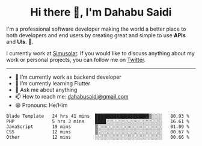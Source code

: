 <h1 align="center">Hi there 👋, I'm Dahabu Saidi</h1>
<p>
  I'm a professional software developer making the world a better place to both developers and end users by creating great and simple to use <b>APIs</b> and <b>UIs</b>.
🌟.</p>

I currently work at [Simusolar](https://www.simusolar.com). If you would like to discuss anything about my work or personal projects, you can follow me on [Twitter](https://twitter.com/mkawa125).

<hr>

- 🔭 I’m currently work as backend developer 
- 🌱 I’m currently learning Flutter
- 💬 Ask me about anything
- 📫 How to reach me: dahabusaidi@gmail.com
- 😄 Pronouns: He/Him


<!--START_SECTION:waka-->
```text
Blade Template   24 hrs 41 mins  ████████████████████▒░░░░   80.93 % 
PHP              5 hrs 3 mins    ████░░░░░░░░░░░░░░░░░░░░░   16.61 % 
JavaScript       19 mins         ▒░░░░░░░░░░░░░░░░░░░░░░░░   01.09 % 
CSS              12 mins         ▒░░░░░░░░░░░░░░░░░░░░░░░░   00.67 % 
Other            12 mins         ░░░░░░░░░░░░░░░░░░░░░░░░░   00.66 % 
```
<!--END_SECTION:waka-->

<!--

**mkawa125/mkawa125** is a ✨ _special_ ✨ repository because its `README.md` (this file) appears on your GitHub profile.

Here are some ideas to get you started:

- 🔭 I’m currently working on ...
- 🌱 I’m currently learning ...
- 👯 I’m looking to collaborate on ...
- 🤔 I’m looking for help with ...
- 💬 Ask me about ...
- 📫 How to reach me: ...
- 😄 Pronouns: ...
- ⚡ Fun fact: ...
